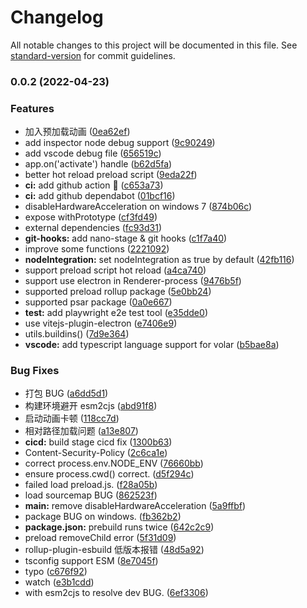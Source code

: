 # Changelog

All notable changes to this project will be documented in this file. See [standard-version](https://github.com/conventional-changelog/standard-version) for commit guidelines.

### 0.0.2 (2022-04-23)


### Features

* 加入预加载动画 ([0ea62ef](https://github.com/BWrong/electron-vue3/commit/0ea62ef46a338a1e3606911f285f657abfd825a0))
* add inspector node debug support ([9c90249](https://github.com/BWrong/electron-vue3/commit/9c902494a105273b6185665563c3829c1f0b3bae))
* add vscode debug file ([656519c](https://github.com/BWrong/electron-vue3/commit/656519cd681658073d158e4a99452277aa9be44d))
* app.on('activate') handle ([b62d5fa](https://github.com/BWrong/electron-vue3/commit/b62d5fae8768ff7dca1cf81506a1a5b4883b6397))
* better hot reload preload script ([9eda22f](https://github.com/BWrong/electron-vue3/commit/9eda22f3534274e35cdc95f2600d8e32248b260f))
* **ci:** add github action :hammer: ([c653a73](https://github.com/BWrong/electron-vue3/commit/c653a73a54a018f92081a7d76b82be5b23f4356a))
* **ci:** add github dependabot ([01bcf16](https://github.com/BWrong/electron-vue3/commit/01bcf16392124ff108c0adccf606ea6a48be2086))
* disableHardwareAcceleration on windows 7 ([874b06c](https://github.com/BWrong/electron-vue3/commit/874b06ccdece817c3eca36fd541c2f9c909a79bf))
* expose withPrototype ([cf3fd49](https://github.com/BWrong/electron-vue3/commit/cf3fd496abee14d0483936ea12720f1f17e5c988))
* external dependencies ([fc93d31](https://github.com/BWrong/electron-vue3/commit/fc93d313fa6ebd4dcd167a1c0a5ab95310e1df1f))
* **git-hooks:** add nano-stage & git hooks ([c1f7a40](https://github.com/BWrong/electron-vue3/commit/c1f7a402859c5c761690a4262c798d8e69c19924))
* improve some functions ([2221092](https://github.com/BWrong/electron-vue3/commit/2221092da51b0947cbfc337b20388c1580cc8cc3))
* **nodeIntegration:** set nodeIntegration as true by default ([42fb116](https://github.com/BWrong/electron-vue3/commit/42fb1168178da583e887dadfa218b3ab5e31c9ff))
* support preload script hot reload ([a4ca740](https://github.com/BWrong/electron-vue3/commit/a4ca740c996d476596feefd7428351de74488103))
* support use electron in Renderer-process ([9476b5f](https://github.com/BWrong/electron-vue3/commit/9476b5fb15621b2940af56e180c1d3827d365e3f))
* supported preload rollup package ([5e0bb24](https://github.com/BWrong/electron-vue3/commit/5e0bb24fb8377ef246da55555ce55b00df692efc))
* supported psar package ([0a0e667](https://github.com/BWrong/electron-vue3/commit/0a0e6677cefba79322b866be92f5353461a52373))
* **test:** add playwright e2e test tool ([e35dde0](https://github.com/BWrong/electron-vue3/commit/e35dde0a44dd411126c7231dd423879c568a6b77))
* use vitejs-plugin-electron ([e7406e9](https://github.com/BWrong/electron-vue3/commit/e7406e9c13432f4335a9bd3cdc989756fa10fe80))
* utils.buildins() ([7d9e364](https://github.com/BWrong/electron-vue3/commit/7d9e364b15c15d708b50fe6893005215157e686e))
* **vscode:** add typescript language support for volar ([b5bae8a](https://github.com/BWrong/electron-vue3/commit/b5bae8a607cdc99f7262a5f4091b1fff91ca0118))


### Bug Fixes

* 打包 BUG ([a6dd5d1](https://github.com/BWrong/electron-vue3/commit/a6dd5d1ad756823420cda142e63a5ee2e70ba2a9))
* 构建环境避开 esm2cjs ([abd91f8](https://github.com/BWrong/electron-vue3/commit/abd91f809a8a2970661a9dadedf8c6949a728580))
* 启动动画卡顿 ([118cc7d](https://github.com/BWrong/electron-vue3/commit/118cc7d6f8fa05789893abba6439206de0e50973))
* 相对路径加载问题 ([a13e807](https://github.com/BWrong/electron-vue3/commit/a13e807e2dbfa5fe8440ffb948ee811f6c4031fa))
* **cicd:** build stage cicd fix ([1300b63](https://github.com/BWrong/electron-vue3/commit/1300b638820bf00e5d100215783f1f9bac19905f))
* Content-Security-Policy ([2c6ca1e](https://github.com/BWrong/electron-vue3/commit/2c6ca1e800817e3f53097b0200d743c64162f5f0))
* correct process.env.NODE_ENV ([76660bb](https://github.com/BWrong/electron-vue3/commit/76660bbd6c4c56ee28b26d38cf65649265f77ed6))
* ensure process.cwd() correct. ([d5f294c](https://github.com/BWrong/electron-vue3/commit/d5f294cd2a7e299c980e298669494bc51da612d6))
* failed load preload.js. ([f28a05b](https://github.com/BWrong/electron-vue3/commit/f28a05bccba863fc59ee1060bfc766000a765f81))
* load sourcemap BUG ([862523f](https://github.com/BWrong/electron-vue3/commit/862523fdbf95d0d168c09440983552f5fbf32b3e))
* **main:** remove disableHardwareAcceleration ([5a9ffbf](https://github.com/BWrong/electron-vue3/commit/5a9ffbff27c602eadb5411409c8e951ccb563e53))
* package BUG on windows. ([fb362b2](https://github.com/BWrong/electron-vue3/commit/fb362b26a82f11124e7dc9014c14bdbdd5aa9cb8))
* **package.json:** prebuild runs twice ([642c2c9](https://github.com/BWrong/electron-vue3/commit/642c2c9eadc1a81a4cde9075e96a2d224e3a52f9))
* preload removeChild error ([5f31d09](https://github.com/BWrong/electron-vue3/commit/5f31d090982f6bf347124061a5f2d5eeebc46549))
* rollup-plugin-esbuild 低版本报错 ([48d5a92](https://github.com/BWrong/electron-vue3/commit/48d5a92e6da1963d288bc546e83797dc4879f7fd))
* tsconfig support ESM ([8e7045f](https://github.com/BWrong/electron-vue3/commit/8e7045fbcc9de4024622fdaec46805ee2de18ceb))
* typo ([c676f92](https://github.com/BWrong/electron-vue3/commit/c676f92f9e081afaf9574364ce94d49d8cfdca1e))
* watch ([e3b1cdd](https://github.com/BWrong/electron-vue3/commit/e3b1cdde92f7cadab34d6fd4cd77d8273448f940))
* with esm2cjs to resolve dev BUG. ([6ef3306](https://github.com/BWrong/electron-vue3/commit/6ef3306e54b1e2bfaec8ab39be43531774ab94fe))
